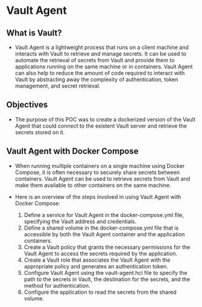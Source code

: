 # Vault Agent

## What is Vault?
  - Vault Agent is a lightweight process that runs on a client machine and interacts with Vault to retrieve and manage secrets. It can be used to automate the retrieval of secrets from Vault and provide them to applications running on the same machine or in containers. Vault Agent can also help to reduce the amount of code required to interact with Vault by abstracting away the complexity of authentication, token management, and secret retrieval.
   
## Objectives
  - The purpose of this POC was to create a dockerized version of the Vault Agent that could connect to the existent Vault server and retrieve the secrets stored on it.

## Vault Agent with Docker Compose
  - When running multiple containers on a single machine using Docker Compose, it is often necessary to securely share secrets between containers. Vault Agent can be used to retrieve secrets from Vault and make them available to other containers on the same machine.

  - Here is an overview of the steps involved in using Vault Agent with Docker Compose:

    1. Define a service for Vault Agent in the docker-compose.yml file, specifying the Vault address and credentials.
    2. Define a shared volume in the docker-compose.yml file that is accessible by both the Vault Agent container and the application containers.
    3. Create a Vault policy that grants the necessary permissions for the Vault Agent to access the secrets required by the application.
    4. Create a Vault role that associates the Vault Agent with the appropriate policy and generates an authentication token.
    5. Configure Vault Agent using the vault-agent.hcl file to specify the path to the secrets in Vault, the destination for the secrets, and the method for authentication.
    6. Configure the application to read the secrets from the shared volume.

